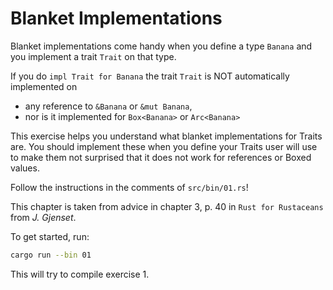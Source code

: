 # Blanket Implementations

Blanket implementations come handy when you define a type `Banana` and you
implement a trait `Trait` on that type.

If you do `impl Trait for Banana` the trait `Trait` is NOT automatically
implemented on

- any reference to `&Banana` or `&mut Banana`,
- nor is it implemented for `Box<Banana>` or `Arc<Banana>`

This exercise helps you understand what blanket implementations for Traits are.
You should implement these when you define your Traits user will use to make
them not surprised that it does not work for references or Boxed values.

Follow the instructions in the comments of `src/bin/01.rs`!

This chapter is taken from advice in chapter 3, p. 40 in `Rust for Rustaceans`
from _J. Gjenset_.

To get started, run:

```bash
cargo run --bin 01
```

This will try to compile exercise 1.
